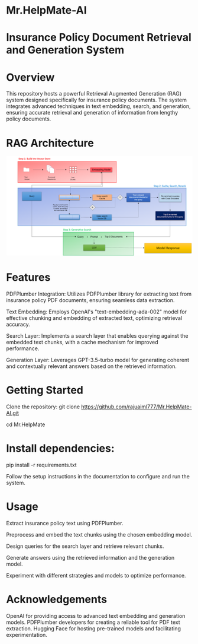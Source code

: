 # Mr.HelpMate-AI

# Insurance Policy Document Retrieval and Generation System

# Overview

This repository hosts a powerful Retrieval Augmented Generation (RAG) system designed specifically for insurance policy documents. The system integrates advanced techniques in text embedding, search, and generation, ensuring accurate retrieval and generation of information from lengthy policy documents.

# RAG Architecture

![Project Architecture](https://github.com/rajuaiml777/Mr.HelpMate-AI/blob/main/data/image/Picture1.png)

# Features

PDFPlumber Integration: Utilizes PDFPlumber library for extracting text from insurance policy PDF documents, ensuring seamless data extraction.

Text Embedding: Employs OpenAI's "text-embedding-ada-002" model for effective chunking and embedding of extracted text, optimizing retrieval accuracy.

Search Layer: Implements a search layer that enables querying against the embedded text chunks, with a cache mechanism for improved performance.

Generation Layer: Leverages GPT-3.5-turbo model for generating coherent and contextually relevant answers based on the retrieved information.

# Getting Started

Clone the repository:
git clone https://github.com/rajuaiml777/Mr.HelpMate-AI.git

cd Mr.HelpMate

# Install dependencies:

pip install -r requirements.txt

Follow the setup instructions in the documentation to configure and run the system.

# Usage

Extract insurance policy text using PDFPlumber.

Preprocess and embed the text chunks using the chosen embedding model.

Design queries for the search layer and retrieve relevant chunks.

Generate answers using the retrieved information and the generation model.

Experiment with different strategies and models to optimize performance.

# Acknowledgements

OpenAI for providing access to advanced text embedding and generation models.
PDFPlumber developers for creating a reliable tool for PDF text extraction.
Hugging Face for hosting pre-trained models and facilitating experimentation.
